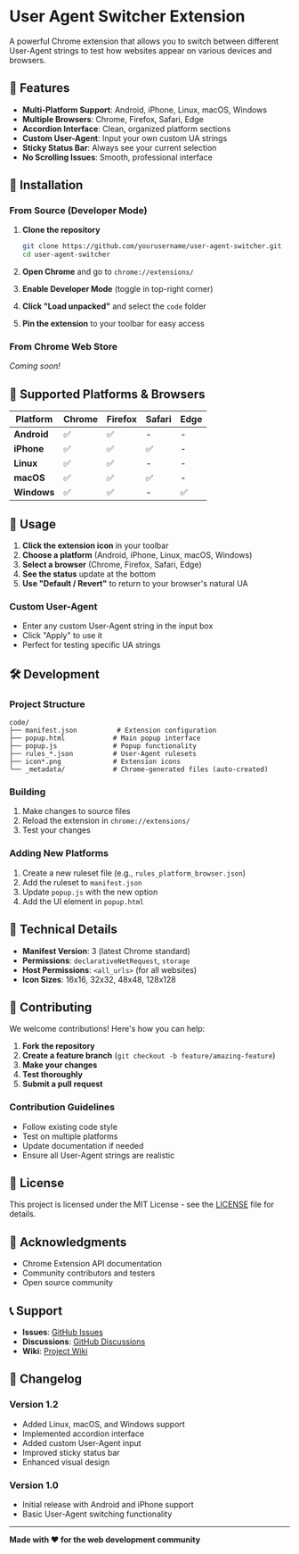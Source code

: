 # User Agent Switcher Extension

A powerful Chrome extension that allows you to switch between different User-Agent strings to test how websites appear on various devices and browsers.

## 🌟 Features

- **Multi-Platform Support**: Android, iPhone, Linux, macOS, Windows
- **Multiple Browsers**: Chrome, Firefox, Safari, Edge
- **Accordion Interface**: Clean, organized platform sections
- **Custom User-Agent**: Input your own custom UA strings
- **Sticky Status Bar**: Always see your current selection
- **No Scrolling Issues**: Smooth, professional interface

## 🚀 Installation

### From Source (Developer Mode)

1. **Clone the repository**
   ```bash
   git clone https://github.com/yourusername/user-agent-switcher.git
   cd user-agent-switcher
   ```

2. **Open Chrome** and go to `chrome://extensions/`

3. **Enable Developer Mode** (toggle in top-right corner)

4. **Click "Load unpacked"** and select the `code` folder

5. **Pin the extension** to your toolbar for easy access

### From Chrome Web Store
*Coming soon!*

## 📱 Supported Platforms & Browsers

| Platform | Chrome | Firefox | Safari | Edge |
|----------|--------|---------|--------|------|
| **Android** | ✅ | ✅ | - | - |
| **iPhone** | ✅ | ✅ | ✅ | - |
| **Linux** | ✅ | ✅ | - | - |
| **macOS** | ✅ | ✅ | ✅ | - |
| **Windows** | ✅ | ✅ | - | ✅ |

## 🎯 Usage

1. **Click the extension icon** in your toolbar
2. **Choose a platform** (Android, iPhone, Linux, macOS, Windows)
3. **Select a browser** (Chrome, Firefox, Safari, Edge)
4. **See the status** update at the bottom
5. **Use "Default / Revert"** to return to your browser's natural UA

### Custom User-Agent
- Enter any custom User-Agent string in the input box
- Click "Apply" to use it
- Perfect for testing specific UA strings

## 🛠️ Development

### Project Structure
```
code/
├── manifest.json          # Extension configuration
├── popup.html            # Main popup interface
├── popup.js              # Popup functionality
├── rules_*.json          # User-Agent rulesets
├── icon*.png             # Extension icons
└── _metadata/            # Chrome-generated files (auto-created)
```

### Building
1. Make changes to source files
2. Reload the extension in `chrome://extensions/`
3. Test your changes

### Adding New Platforms
1. Create a new ruleset file (e.g., `rules_platform_browser.json`)
2. Add the ruleset to `manifest.json`
3. Update `popup.js` with the new option
4. Add the UI element in `popup.html`

## 🔧 Technical Details

- **Manifest Version**: 3 (latest Chrome standard)
- **Permissions**: `declarativeNetRequest`, `storage`
- **Host Permissions**: `<all_urls>` (for all websites)
- **Icon Sizes**: 16x16, 32x32, 48x48, 128x128

## 🤝 Contributing

We welcome contributions! Here's how you can help:

1. **Fork the repository**
2. **Create a feature branch** (`git checkout -b feature/amazing-feature`)
3. **Make your changes**
4. **Test thoroughly**
5. **Submit a pull request**

### Contribution Guidelines
- Follow existing code style
- Test on multiple platforms
- Update documentation if needed
- Ensure all User-Agent strings are realistic

## 📄 License

This project is licensed under the MIT License - see the [LICENSE](LICENSE) file for details.

## 🙏 Acknowledgments

- Chrome Extension API documentation
- Community contributors and testers
- Open source community

## 📞 Support

- **Issues**: [GitHub Issues](https://github.com/yourusername/user-agent-switcher/issues)
- **Discussions**: [GitHub Discussions](https://github.com/yourusername/user-agent-switcher/discussions)
- **Wiki**: [Project Wiki](https://github.com/yourusername/user-agent-switcher/wiki)

## 🔄 Changelog

### Version 1.2
- Added Linux, macOS, and Windows support
- Implemented accordion interface
- Added custom User-Agent input
- Improved sticky status bar
- Enhanced visual design

### Version 1.0
- Initial release with Android and iPhone support
- Basic User-Agent switching functionality

---

**Made with ❤️ for the web development community**

